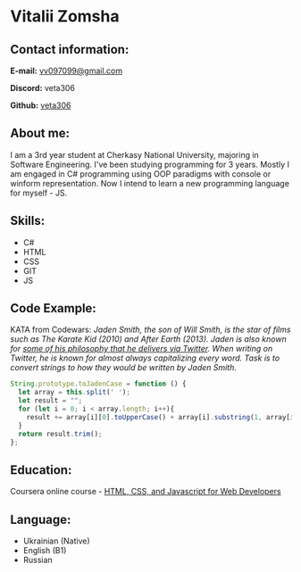 # Vitalii Zomsha

## Contact information:

**E-mail:** vv097099@gmail.com

**Discord:** veta306

**Github:** [veta306](https://github.com/veta306)

## About me:

I am a 3rd year student at Cherkasy National University, majoring in Software Engineering. I've been studying programming for 3 years. Mostly I am engaged in C# programming using OOP paradigms with console or winform representation. Now I intend to learn a new programming language for myself - JS.

## Skills:

* C#
* HTML
* CSS
* GIT
* JS

## Code Example:

KATA from Codewars: *Jaden Smith, the son of Will Smith, is the star of films such as The Karate Kid (2010) and After Earth (2013). Jaden is also known for [some of his philosophy that he delivers via Twitter](https://twitter.com/jaden). When writing on Twitter, he is known for almost always capitalizing every word. Task is to convert strings to how they would be written by Jaden Smith.*

```javascript
String.prototype.toJadenCase = function () {
  let array = this.split(' ');
  let result = "";
  for (let i = 0; i < array.length; i++){
    result += array[i][0].toUpperCase() + array[i].substring(1, array[i].length)+ " ";
  }
  return result.trim();
};
```

## Education:

Coursera online course  - [HTML, CSS, and Javascript for Web Developers](https://www.coursera.org/account/accomplishments/certificate/7N7DG8NKAWKZ)

## Language:
* Ukrainian (Native)
* English (B1)
* Russian